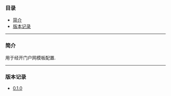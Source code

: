 ### 目录

* [简介](#abstract)
* [版本记录](#version)

---

### <a name="abstract">简介</a>

用于经开门户网模板配置.

---

### <a name="version">版本记录</a>

* [0.1.0](./Docs/Version/0.1.0.md "0.1.0")